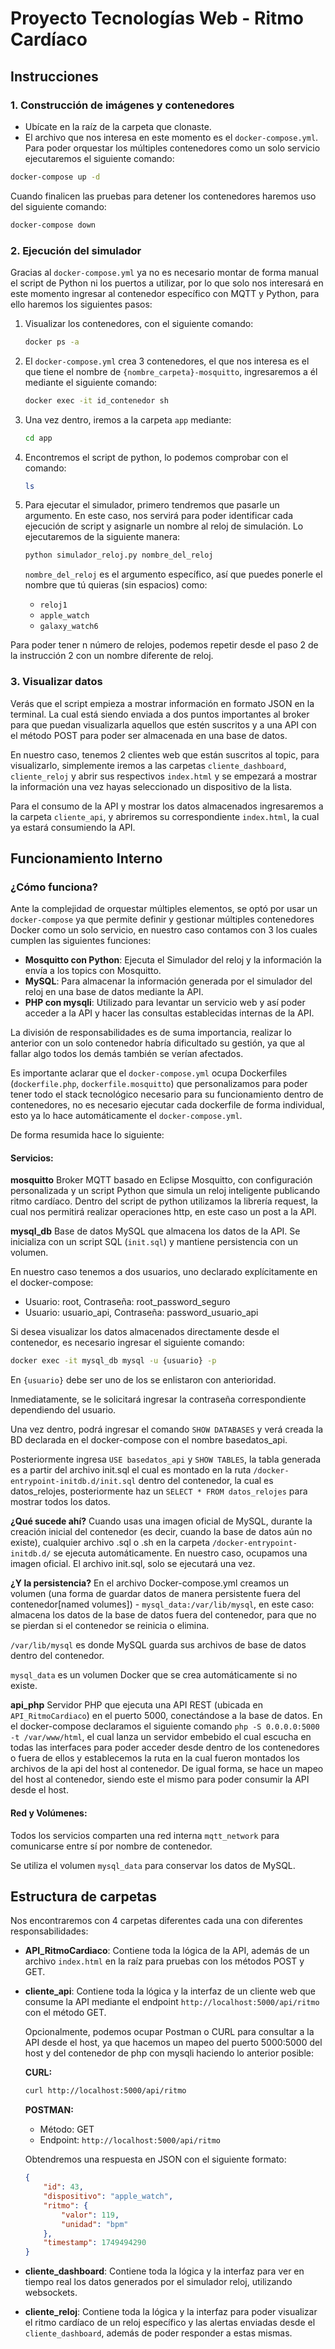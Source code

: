 # Proyecto Tecnologías Web - Ritmo Cardíaco

## Instrucciones

### 1. Construcción de imágenes y contenedores

- Ubícate en la raíz de la carpeta que clonaste.
- El archivo que nos interesa en este momento es el `docker-compose.yml`. Para poder orquestar los múltiples contenedores como un solo servicio ejecutaremos el siguiente comando:

```bash
docker-compose up -d
```

Cuando finalicen las pruebas para detener los contenedores haremos uso del siguiente comando:

```bash
docker-compose down
```

### 2. Ejecución del simulador

Gracias al `docker-compose.yml` ya no es necesario montar de forma manual el script de Python ni los puertos a utilizar, por lo que solo nos interesará en este momento ingresar al contenedor específico con MQTT y Python, para ello haremos los siguientes pasos:

1. Visualizar los contenedores, con el siguiente comando:
   ```bash
   docker ps -a
   ```

2. El `docker-compose.yml` crea 3 contenedores, el que nos interesa es el que tiene el nombre de `{nombre_carpeta}-mosquitto`, ingresaremos a él mediante el siguiente comando:
   ```bash
   docker exec -it id_contenedor sh
   ```

3. Una vez dentro, iremos a la carpeta `app` mediante:
   ```bash
   cd app
   ```

4. Encontremos el script de python, lo podemos comprobar con el comando:
   ```bash
   ls
   ```

5. Para ejecutar el simulador, primero tendremos que pasarle un argumento. En este caso, nos servirá para poder identificar cada ejecución de script y asignarle un nombre al reloj de simulación. Lo ejecutaremos de la siguiente manera:
   ```bash
   python simulador_reloj.py nombre_del_reloj
   ```

   `nombre_del_reloj` es el argumento específico, así que puedes ponerle el nombre que tú quieras (sin espacios) como:
   - `reloj1`
   - `apple_watch`
   - `galaxy_watch6`

Para poder tener n número de relojes, podemos repetir desde el paso 2 de la instrucción 2 con un nombre diferente de reloj.

### 3. Visualizar datos

Verás que el script empieza a mostrar información en formato JSON en la terminal. La cual está siendo enviada a dos puntos importantes al broker para que puedan visualizarla aquellos que estén suscritos y a una API con el método POST para poder ser almacenada en una base de datos.

En nuestro caso, tenemos 2 clientes web que están suscritos al topic, para visualizarlo, simplemente iremos a las carpetas `cliente_dashboard`, `cliente_reloj` y abrir sus respectivos `index.html` y se empezará a mostrar la información una vez hayas seleccionado un dispositivo de la lista.

Para el consumo de la API y mostrar los datos almacenados ingresaremos a la carpeta `cliente_api`, y abriremos su correspondiente `index.html`, la cual ya estará consumiendo la API.

## Funcionamiento Interno

### ¿Cómo funciona?

Ante la complejidad de orquestar múltiples elementos, se optó por usar un `docker-compose` ya que permite definir y gestionar múltiples contenedores Docker como un solo servicio, en nuestro caso contamos con 3 los cuales cumplen las siguientes funciones:

- **Mosquitto con Python**: Ejecuta el Simulador del reloj y la información la envía a los topics con Mosquitto.
- **MySQL**: Para almacenar la información generada por el simulador del reloj en una base de datos mediante la API.
- **PHP con mysqli**: Utilizado para levantar un servicio web y así poder acceder a la API y hacer las consultas establecidas internas de la API.

La división de responsabilidades es de suma importancia, realizar lo anterior con un solo contenedor habría dificultado su gestión, ya que al fallar algo todos los demás también se verían afectados.

Es importante aclarar que el `docker-compose.yml` ocupa Dockerfiles (`dockerfile.php`, `dockerfile.mosquitto`) que personalizamos para poder tener todo el stack tecnológico necesario para su funcionamiento dentro de contenedores, no es necesario ejecutar cada dockerfile de forma individual, esto ya lo hace automáticamente el `docker-compose.yml`.

De forma resumida hace lo siguiente:

#### Servicios:

**mosquitto**
Broker MQTT basado en Eclipse Mosquitto, con configuración personalizada y un script Python que simula un reloj inteligente publicando ritmo cardíaco.
Dentro del script de python utilizamos la librería request, la cual nos permitirá realizar operaciones http, en este caso un post a la API.

**mysql_db**
Base de datos MySQL que almacena los datos de la API. Se inicializa con un script SQL (`init.sql`) y mantiene persistencia con un volumen.

En nuestro caso tenemos a dos usuarios, uno declarado explícitamente en el docker-compose:
* Usuario: root, Contraseña: root_password_seguro
* Usuario: usuario_api, Contraseña: password_usuario_api

Si desea visualizar los datos almacenados directamente desde el contenedor, es necesario ingresar el siguiente comando:
```bash
docker exec -it mysql_db mysql -u {usuario} -p
```
En `{usuario}` debe ser uno de los se enlistaron con anterioridad. 

Inmediatamente, se le solicitará ingresar la contraseña correspondiente dependiendo del usuario.

Una vez dentro, podrá ingresar el comando `SHOW DATABASES` y verá creada la BD declarada en el docker-compose con el nombre basedatos_api.

Posteriormente ingresa `USE basedatos_api` y `SHOW TABLES`, la tabla generada es a partir del archivo init.sql el cual es montado en la ruta `/docker-entrypoint-initdb.d/init.sql` dentro del contenedor, la cual es datos_relojes, posteriormente haz un `SELECT * FROM datos_relojes` para mostrar todos los datos.

**¿Qué sucede ahí?**
Cuando usas una imagen oficial de MySQL, durante la creación inicial del contenedor (es decir, cuando la base de datos aún no existe), cualquier archivo .sql o .sh en la carpeta `/docker-entrypoint-initdb.d/` se ejecuta automáticamente. En nuestro caso, ocupamos una imagen oficial. El archivo init.sql, solo se ejecutará una vez.

**¿Y la persistencia?**
En el archivo Docker-compose.yml creamos un volumen (una forma de guardar datos de manera persistente fuera del contenedor[named volumes]) - `mysql_data:/var/lib/mysql`, en este caso:
almacena los datos de la base de datos fuera del contenedor, para que no se pierdan si el contenedor se reinicia o elimina.

`/var/lib/mysql` es donde MySQL guarda sus archivos de base de datos dentro del contenedor.

`mysql_data` es un volumen Docker que se crea automáticamente si no existe.

**api_php**
Servidor PHP que ejecuta una API REST (ubicada en `API_RitmoCardiaco`) en el puerto 5000, conectándose a la base de datos.
En el docker-compose declaramos el siguiente comando `php -S 0.0.0.0:5000 -t /var/www/html`, el cual lanza un servidor embebido el cual escucha en todas las interfaces para poder acceder desde dentro de los contenedores o fuera de ellos y establecemos la ruta en la cual fueron montados los archivos de la api del host al contenedor. De igual forma, se hace un mapeo del host al contenedor, siendo este el mismo para poder consumir la API desde el host.

#### Red y Volúmenes:

Todos los servicios comparten una red interna `mqtt_network` para comunicarse entre sí por nombre de contenedor.

Se utiliza el volumen `mysql_data` para conservar los datos de MySQL.

## Estructura de carpetas

Nos encontraremos con 4 carpetas diferentes cada una con diferentes responsabilidades:

- **API_RitmoCardiaco**: Contiene toda la lógica de la API, además de un archivo `index.html` en la raíz para pruebas con los métodos POST y GET.

- **cliente_api**: Contiene toda la lógica y la interfaz de un cliente web que consume la API mediante el endpoint `http://localhost:5000/api/ritmo` con el método GET.

  Opcionalmente, podemos ocupar Postman o CURL para consultar a la API desde el host, ya que hacemos un mapeo del puerto 5000:5000 del host y del contenedor de php con mysqli haciendo lo anterior posible:
  
  **CURL:**
  ```bash
  curl http://localhost:5000/api/ritmo
  ```
  
  **POSTMAN:**
  - Método: GET
  - Endpoint: `http://localhost:5000/api/ritmo`

  Obtendremos una respuesta en JSON con el siguiente formato:
  ```json
  {
      "id": 43,
      "dispositivo": "apple_watch",
      "ritmo": {
          "valor": 119,
          "unidad": "bpm"
      },
      "timestamp": 1749494290
  }
  ```

- **cliente_dashboard**: Contiene toda la lógica y la interfaz para ver en tiempo real los datos generados por el simulador reloj, utilizando websockets.

- **cliente_reloj**: Contiene toda la lógica y la interfaz para poder visualizar el ritmo cardíaco de un reloj específico y las alertas enviadas desde el `cliente_dashboard`, además de poder responder a estas mismas.